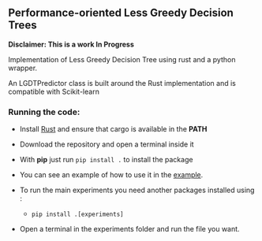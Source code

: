 ## Performance-oriented Less Greedy Decision Trees

**Disclaimer: This is a work In Progress**

Implementation of Less Greedy Decision Tree using rust and a python wrapper.

An LGDTPredictor class is built around the Rust implementation and is compatible with Scikit-learn


### Running the code:
- Install [Rust](https://www.rust-lang.org/tools/install) and ensure that cargo is available in the **PATH**
- Download the repository and open a terminal inside it
- With **pip** just run ```pip install .``` to install the package
- You can see an example of how to use it in the [example](experiments/example.py).
- To run the main experiments you need another packages installed using :
  - ```pip install .[experiments]```

- Open a terminal in the experiments folder and run the file you want.
